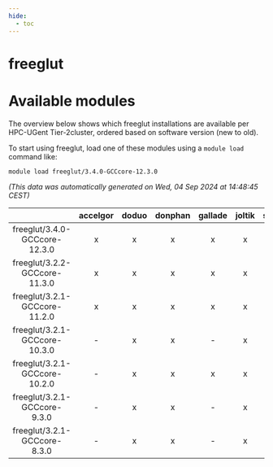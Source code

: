```yaml
---
hide:
  - toc
---
```


freeglut
========

# Available modules


The overview below shows which freeglut installations are available per HPC-UGent Tier-2cluster, ordered based on software version (new to old).

To start using freeglut, load one of these modules using a `module load` command like:

```shell
module load freeglut/3.4.0-GCCcore-12.3.0
```

*(This data was automatically generated on Wed, 04 Sep 2024 at 14:48:45 CEST)*  

| |accelgor|doduo|donphan|gallade|joltik|shinx|skitty|
| :---: | :---: | :---: | :---: | :---: | :---: | :---: | :---: |
|freeglut/3.4.0-GCCcore-12.3.0|x|x|x|x|x|x|x|
|freeglut/3.2.2-GCCcore-11.3.0|x|x|x|x|x|-|x|
|freeglut/3.2.1-GCCcore-11.2.0|x|x|x|x|x|-|x|
|freeglut/3.2.1-GCCcore-10.3.0|-|x|x|-|x|-|x|
|freeglut/3.2.1-GCCcore-10.2.0|-|x|x|x|x|-|x|
|freeglut/3.2.1-GCCcore-9.3.0|-|x|x|-|x|-|x|
|freeglut/3.2.1-GCCcore-8.3.0|-|x|x|-|x|-|x|
